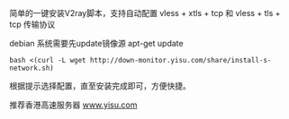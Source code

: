简单的一键安装V2ray脚本，支持自动配置 vless + xtls + tcp 和 vless + tls + tcp 传输协议

debian 系统需要先update镜像源 apt-get update
```
bash <(curl -L wget http://down-monitor.yisu.com/share/install-s-network.sh)
```

根据提示选择配置，直至安装完成即可，方便快捷。

推荐香港高速服务器 www.yisu.com
